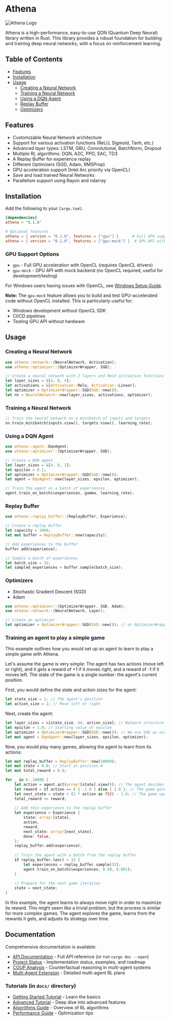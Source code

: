 # Athena

![Athena Logo](assets/favicon.png)

Athena is a high-performance, easy-to-use QDN (Quantum Deep Neural) library written in Rust. This library provides a robust foundation for building and training deep neural networks, with a focus on reinforcement learning.

## Table of Contents

- [Features](#features)
- [Installation](#installation)
- [Usage](#usage)
  - [Creating a Neural Network](#creating-a-neural-network)
  - [Training a Neural Network](#training-a-neural-network)
  - [Using a DQN Agent](#using-a-dqn-agent)
  - [Replay Buffer](#replay-buffer)
  - [Optimizers](#optimizers)
<!-- - [Examples](#examples)
- [Contributing](#contributing)
- [License](#license) -->

## Features

- Customizable Neural Network architecture
- Support for various activation functions (ReLU, Sigmoid, Tanh, etc.)
- Advanced layer types: LSTM, GRU, Convolutional, BatchNorm, Dropout
- Multiple RL algorithms: DQN, A2C, PPO, SAC, TD3
- A Replay Buffer for experience replay
- Different Optimizers (SGD, Adam, RMSProp)
- GPU acceleration support (Intel Arc priority via OpenCL)
- Save and load trained Neural Networks
- Parallelism support using Rayon and ndarray

## Installation

Add the following to your `Cargo.toml`:

```toml
[dependencies]
athena = "0.1.0"

# Optional features
athena = { version = "0.1.0", features = ["gpu"] }      # Full GPU support (requires OpenCL)
athena = { version = "0.1.0", features = ["gpu-mock"] }  # GPU API without OpenCL dependency
```

### GPU Support Options

- `gpu` - Full GPU acceleration with OpenCL (requires OpenCL drivers)
- `gpu-mock` - GPU API with mock backend (no OpenCL required, useful for development/testing)

For Windows users having issues with OpenCL, see [Windows Setup Guide](docs/WINDOWS_SETUP.md).

**Note:** The `gpu-mock` feature allows you to build and test GPU-accelerated code without OpenCL installed. This is particularly useful for:
- Windows development without OpenCL SDK
- CI/CD pipelines
- Testing GPU API without hardware

## Usage

### Creating a Neural Network

```rust
use athena::network::{NeuralNetwork, Activation};
use athena::optimizer::{OptimizerWrapper, SGD};

// Create a neural network with 2 layers and ReLU activation functions
let layer_sizes = &[4, 8, 4];
let activations = &[Activation::Relu, Activation::Linear];
let optimizer = OptimizerWrapper::SGD(SGD::new());
let nn = NeuralNetwork::new(layer_sizes, activations, optimizer);
```

### Training a Neural Network

```rust
// Train the neural network on a minibatch of inputs and targets
nn.train_minibatch(inputs.view(), targets.view(), learning_rate);
```

### Using a DQN Agent

```rust
use athena::agent::DqnAgent;
use athena::optimizer::{OptimizerWrapper, SGD};

// Create a DQN agent
let layer_sizes = &[4, 8, 2];
let epsilon = 0.1;
let optimizer = OptimizerWrapper::SGD(SGD::new());
let agent = DqnAgent::new(layer_sizes, epsilon, optimizer);

// Train the agent on a batch of experiences
agent.train_on_batch(&experiences, gamma, learning_rate);
```

### Replay Buffer

```rust
use athena::replay_buffer::{ReplayBuffer, Experience};

// Create a replay buffer
let capacity = 1000;
let mut buffer = ReplayBuffer::new(capacity);

// Add experiences to the buffer
buffer.add(experience);

// Sample a batch of experiences
let batch_size = 32;
let sampled_experiences = buffer.sample(batch_size);
```

### Optimizers

- Stochastic Gradient Descent (SGD)
- Adam

```rust
use athena::optimizer::{OptimizerWrapper, SGD, Adam};
use athena::network::{NeuralNetwork, Layer};

// Create an optimizer
let optimizer = OptimizerWrapper::SGD(SGD::new()); // or OptimizerWrapper::Adam(Adam::new(layers, beta1, beta2, epsilon))
```

### Training an agent to play a simple game

This example outlines how you would set up an agent to learn to play a simple game with Athena.

Let's assume the game is very simple: The agent has two actions (move left or right), and it gets a reward of +1 if it moves right, and a reward of -1 if it moves left. The state of the game is a single number: the agent's current position.

First, you would define the state and action sizes for the agent:

```rust
let state_size = 1; // The agent's position
let action_size = 2; // Move left or right
```

Next, create the agent:

```rust
let layer_sizes = &[state_size, 64, action_size]; // Network structure
let epsilon = 1.0; // Starting value of epsilon
let optimizer = OptimizerWrapper::SGD(SGD::new()); // We use SGD as our optimizer
let mut agent = DqnAgent::new(layer_sizes, epsilon, optimizer);
```

Now, you would play many games, allowing the agent to learn from its actions:

```rust
let mut replay_buffer = ReplayBuffer::new(10000);
let mut state = 0.0; // Start at position 0
let mut total_reward = 0.0;

for _ in 0..10000 {
    let action = agent.act(array![state].view()); // The agent decides on an action
    let reward = if action == 0 { -1.0 } else { 1.0 }; // The game gives a reward
    let next_state = state + (2 * action as f32) - 1.0; // The game updates its state
    total_reward += reward;
    
    // Add this experience to the replay buffer
    let experience = Experience {
        state: array![state],
        action,
        reward,
        next_state: array![next_state],
        done: false,
    };
    replay_buffer.add(experience);
    
    // Train the agent with a batch from the replay buffer
    if replay_buffer.len() > 32 {
        let experiences = replay_buffer.sample(32);
        agent.train_on_batch(&experiences, 0.99, 0.001);
    }
    
    // Prepare for the next game iteration
    state = next_state;
}
```

In this example, the agent learns to always move right in order to maximize its reward. This might seem like a trivial problem, but the process is similar for more complex games. The agent explores the game, learns from the rewards it gets, and adjusts its strategy over time.

## Documentation

Comprehensive documentation is available:

- [API Documentation](https://docs.rs/athena) - Full API reference (or run `cargo doc --open`)
- [Project Status](PROJECT_STATUS.md) - Implementation status, examples, and roadmap
- [COUP Analysis](COUP_ANALYSIS.md) - Counterfactual reasoning in multi-agent systems
- [Multi-Agent Extension](MULTI_AGENT_EXTENSION_PLAN.md) - Detailed multi-agent RL plans

### Tutorials (in `docs/` directory)
- [Getting Started Tutorial](docs/tutorial_getting_started.md) - Learn the basics
- [Advanced Tutorial](docs/tutorial_advanced.md) - Deep dive into advanced features
- [Algorithms Guide](docs/algorithms_guide.md) - Overview of RL algorithms
- [Performance Guide](docs/performance_guide.md) - Optimization tips
